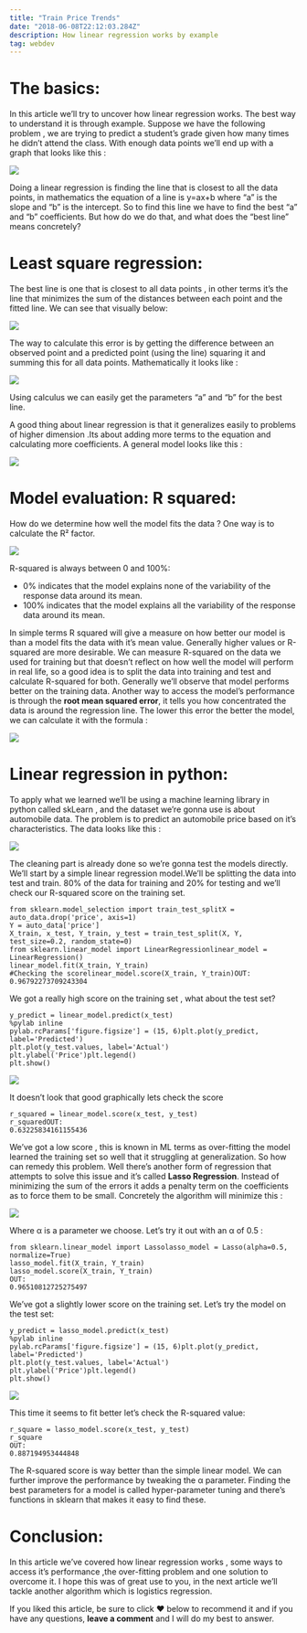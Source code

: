 ```yaml
---
title: "Train Price Trends"
date: "2018-06-08T22:12:03.284Z"
description: How linear regression works by example
tag: webdev
---
```



# The basics:

In this article we’ll try to uncover how linear regression works. The best way to understand it is through example. Suppose we have the following problem , we are trying to predict a student’s grade given how many times he didn’t attend the class. With enough data points we’ll end up with a graph that looks like this :

![](https://miro.medium.com/max/700/1*gcafDoOHrkd5Xr-qpWS_ew.png)

Doing a linear regression is finding the line that is closest to all the data points, in mathematics the equation of a line is y=ax+b where “a” is the slope and “b” is the intercept. So to find this line we have to find the best “a” and “b” coefficients. But how do we do that, and what does the “best line” means concretely?

# Least square regression:

The best line is one that is closest to all data points , in other terms it’s the line that minimizes the sum of the distances between each point and the fitted line. We can see that visually below:

![](https://miro.medium.com/max/700/1*pXTkGi4y1wPcPfo1i8xVtA.png)

The way to calculate this error is by getting the difference between an observed point and a predicted point (using the line) squaring it and summing this for all data points. Mathematically it looks like :

![](https://miro.medium.com/max/369/1*XiLqraVva35_nHEKMhDrBQ.png)

Using calculus we can easily get the parameters “a” and “b” for the best line.

A good thing about linear regression is that it generalizes easily to problems of higher dimension .Its about adding more terms to the equation and calculating more coefficients. A general model looks like this :

![](https://miro.medium.com/max/700/1*twPf-JqkR_vntaMRvoo5cQ.png)

# Model evaluation: R squared:

How do we determine how well the model fits the data ? One way is to calculate the R² factor.

![](https://miro.medium.com/max/700/1*pwZOTsK4Av51E7-h2KbJww.png)

R-squared is always between 0 and 100%:

-   0% indicates that the model explains none of the variability of the response data around its mean.
-   100% indicates that the model explains all the variability of the response data around its mean.

In simple terms R squared will give a measure on how better our model is than a model fits the data with it’s mean value. Generally higher values or R-squared are more desirable. We can measure R-squared on the data we used for training but that doesn’t reflect on how well the model will perform in real life, so a good idea is to split the data into training and test and calculate R-squared for both. Generally we’ll observe that model performs better on the training data. Another way to access the model’s performance is through the  **root mean squared error**, it tells you how concentrated the data is around the regression line. The lower this error the better the model, we can calculate it with the formula :

![](https://miro.medium.com/max/613/1*JXfaeDWbwurv3vrX3iseSw.png)

# Linear regression in python:

To apply what we learned we’ll be using a machine learning library in python called skLearn , and the dataset we’re gonna use is about automobile data. The problem is to predict an automobile price based on it’s characteristics. The data looks like this :

![](https://miro.medium.com/max/700/1*OLzEqZ8c5gFdH66DJtdoxw.png)

The cleaning part is already done so we’re gonna test the models directly. We’ll start by a simple linear regression model.We’ll be splitting the data into test and train. 80% of the data for training and 20% for testing and we’ll check our R-squared score on the training set.
```
from sklearn.model_selection import train_test_splitX = auto_data.drop('price', axis=1)  
Y = auto_data['price']  
X_train, x_test, Y_train, y_test = train_test_split(X, Y, test_size=0.2, random_state=0)  
from sklearn.linear_model import LinearRegressionlinear_model = LinearRegression()  
linear_model.fit(X_train, Y_train)  
#Checking the scorelinear_model.score(X_train, Y_train)OUT:  
0.96792273709243304
```
We got a really high score on the training set , what about the test set?
```
y_predict = linear_model.predict(x_test)  
%pylab inline  
pylab.rcParams['figure.figsize'] = (15, 6)plt.plot(y_predict, label='Predicted')  
plt.plot(y_test.values, label='Actual')  
plt.ylabel('Price')plt.legend()  
plt.show()
```
![](https://miro.medium.com/max/700/1*q2X7XDIGeiBX8YgXTtvM-A.png)

It doesn’t look that good graphically lets check the score
```
r_squared = linear_model.score(x_test, y_test)  
r_squaredOUT:  
0.63225834161155436
```
We’ve got a low score , this is known in ML terms as over-fitting the model learned the training set so well that it struggling at generalization. So how can remedy this problem. Well there’s another form of regression that attempts to solve this issue and it’s called **Lasso Regression**. Instead of minimizing the sum of the errors it adds a penalty term on the coefficients as to force them to be small. Concretely the algorithm will minimize this :

![](https://miro.medium.com/max/700/1*8c2QXIzRUcV00F39zc4d6w.png)

Where α is a parameter we choose. Let’s try it out with an α of 0.5 :
```
from sklearn.linear_model import Lassolasso_model = Lasso(alpha=0.5, normalize=True)  
lasso_model.fit(X_train, Y_train)  
lasso_model.score(X_train, Y_train)  
OUT:  
0.96510812725275497
```
We’ve got a slightly lower score on the training set. Let’s try the model on the test set:
```
y_predict = lasso_model.predict(x_test)  
%pylab inline  
pylab.rcParams['figure.figsize'] = (15, 6)plt.plot(y_predict, label='Predicted')  
plt.plot(y_test.values, label='Actual')  
plt.ylabel('Price')plt.legend()  
plt.show()
```
![](https://miro.medium.com/max/700/1*3BgNad3wqJKHKstPukDRTg.png)

This time it seems to fit better let’s check the R-squared value:
```
r_square = lasso_model.score(x_test, y_test)  
r_square  
OUT:  
0.887194953444848
```
The R-squared score is way better than the simple linear model. We can further improve the performance by tweaking the α parameter. Finding the best parameters for a model is called hyper-parameter tuning and there’s functions in sklearn that makes it easy to find these.

# Conclusion:

In this article we’ve covered how linear regression works , some ways to access it’s performance ,the over-fitting problem and one solution to overcome it. I hope this was of great use to you, in the next article we’ll tackle another algorithm which is logistics regression.

If you liked this article, be sure to click ❤ below to recommend it and if you have any questions,  **leave a comment**  and I will do my best to answer.